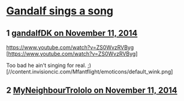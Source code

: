 # [Gandalf sings a song](https://community.fantasyflightgames.com/topic/126916-gandalf-sings-a-song/)

## 1 [gandalfDK on November 11, 2014](https://community.fantasyflightgames.com/topic/126916-gandalf-sings-a-song/?do=findComment&comment=1330919)

https://www.youtube.com/watch?v=ZS0WvzRVByg [https://www.youtube.com/watch?v=ZS0WvzRVByg]

Too bad he ain't singing for real. ;) [//content.invisioncic.com/Mfantflight/emoticons/default_wink.png]

## 2 [MyNeighbourTrololo on November 11, 2014](https://community.fantasyflightgames.com/topic/126916-gandalf-sings-a-song/?do=findComment&comment=1330951)



